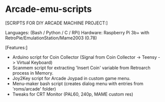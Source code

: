 # Arcade-emu-scripts
[SCRIPTS FOR DIY ARCADE MACHINE PROJECT:]

Languages: (Bash / Python / C / RPi)
Hardware: Raspberry Pi 3b+ with RetroPie/EmulationStation/Mame2003 (0.78)

[Features:]
- Arduino script for Coin Collector (Signal from Coin Collector -> Teensy -> Virtual Keyboard)
- Scanmem script for extracting 'Insert Coin' variable from Retroarch process in Memory.
- Joy2Key script for Arcade Joypad in custom game menu.
- Menu-maker bash script (creates dialog menu with entries from 'roms/arcade' folder)
- Tweaks for CRT Monitor (PAL60, 240p, MAME custom res)
